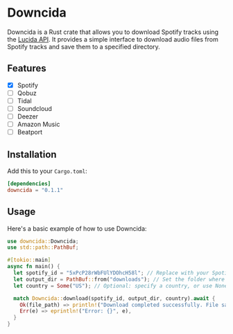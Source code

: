 # Downcida

Downcida is a Rust crate that allows you to download Spotify tracks using the [Lucida API](https://lucida.to/). It provides a simple interface to download audio files from Spotify tracks and save them to a specified directory.

## Features

- [x] Spotify
- [ ] Qobuz
- [ ] Tidal
- [ ] Soundcloud
- [ ] Deezer
- [ ] Amazon Music
- [ ] Beatport

## Installation

Add this to your `Cargo.toml`:

```toml
[dependencies]
downcida = "0.1.1"
```

## Usage

Here's a basic example of how to use Downcida:

```rs
use downcida::Downcida;
use std::path::PathBuf;

#[tokio::main]
async fn main() {
  let spotify_id = "5xPcP28rWbFUlYDOhcH58l"; // Replace with your Spotify track ID
  let output_dir = PathBuf::from("downloads"); // Set the folder where the flac file will be saved
  let country = Some("US"); // Optional: specify a country, or use None for auto

  match Downcida::download(spotify_id, output_dir, country).await {
    Ok(file_path) => println!("Download completed successfully. File saved as: {}", file_path.display()),
    Err(e) => eprintln!("Error: {}", e),
  }
}
```
